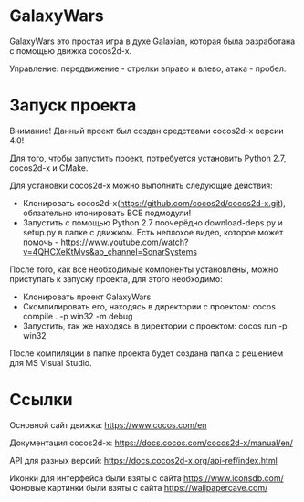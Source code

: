 # GalaxyWars

GalaxyWars это простая игра в духе Galaxian, которая была разработана с помощью движка cocos2d-x.

Управление: передвижение - стрелки вправо и влево, атака - пробел.

# Запуск проекта

Внимание! Данный проект был создан средствами cocos2d-x версии 4.0!

Для того, чтобы запустить проект, потребуется установить Python 2.7, cocos2d-x и CMake.

Для установки cocos2d-x можно выполнить следующие действия:
- Клонировать cocos2d-x(https://github.com/cocos2d/cocos2d-x.git), обязательно клонировать ВСЕ подмодули!
- Запустить с помощью Python 2.7 поочерёдно download-deps.py и setup.py в папке с движком. 
Есть неплохое видео, которое может помочь - https://www.youtube.com/watch?v=4QHCXeKtMvs&ab_channel=SonarSystems

После того, как все необходимые компоненты установлены, можно приступать к запуску проекта, для этого необходимо:
- Клонировать проект GalaxyWars
- Скомпилировать его, находясь в директории с проектом: cocos compile . -p win32 -m debug
- Запустить, так же находясь в директории с проектом: cocos run -p win32

После компиляции в папке проекта будет создана папка с решением для MS Visual Studio.

# Ссылки

Основной сайт движка: https://www.cocos.com/en

Документация cocos2d-x: https://docs.cocos.com/cocos2d-x/manual/en/

API для разных версий: https://docs.cocos2d-x.org/api-ref/index.html

Иконки для интерфейса были взяты с сайта https://www.iconsdb.com/
Фоновые картинки были взяты с сайта https://wallpapercave.com/

